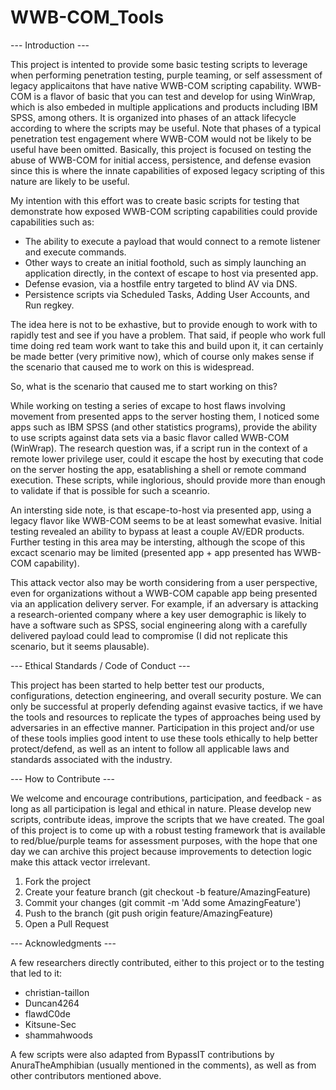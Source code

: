# WWB-COM_Tools

--- Introduction ---

This project is intented to provide some basic testing scripts to leverage when performing penetration testing, purple teaming, or self assessment of legacy applicaitons that have native WWB-COM scripting capability. WWB-COM is a flavor of basic that you can test and develop for using WinWrap, which is also embeded in multiple applications and products including IBM SPSS, among others. It is organized into phases of an attack lifecycle according to where the scripts may be useful. Note that phases of a typical penetration test engagement where WWB-COM would not be likely to be useful have been omitted. Basically, this project is focused on testing the abuse of WWB-COM for initial access, persistence, and defense evasion since this is where the innate capabilities of exposed legacy scripting of this nature are likely to be useful.  

My intention with this effort was to create basic scripts for testing that demonstrate how exposed WWB-COM scripting capabilities could provide capabilities such as:
 - The ability to execute a payload that would connect to a remote listener and execute commands.
 - Other ways to create an initial foothold, such as simply launching an application directly, in the context of escape to host via presented app.
 - Defense evasion, via a hostfile entry targeted to blind <some> AV via DNS.
 - Persistence scripts via Scheduled Tasks, Adding User Accounts, and Run regkey.

The idea here is not to be exhastive, but to provide enough to work with to rapidly test and see if you have a problem.  That said, if people who work full time doing red team work want to take this and build upon it, it can certainly be made better (very primitive now), which of course only makes sense if the scenario that caused me to work on this is widespread.  

So, what is the scenario that caused me to start working on this?  

While working on testing a series of excape to host flaws involving movement from presented apps to the server hosting them, I noticed some apps such as IBM SPSS (and other statistics programs), provide the ability to use scripts against data sets via a basic flavor called WWB-COM (WinWrap). The research question was, if a script run in the context of a remote lower privilege user, could it escape the host by executing that code on the server hosting the app, esatablishing a shell or remote command execution. These scripts, while inglorious, should provide more than enough to validate if that is possible for such a sceanrio.  

An intersting side note, is that escape-to-host via presented app, using a legacy flavor like WWB-COM seems to be at least somewhat evasive. Initial testing revealed an ability to bypass at least a couple AV/EDR products.  Further testing in this area may be intersting, although the scope of this excact scenario may be limited (presented app + app presented has WWB-COM capability).  

This attack vector also may be worth considering from a user perspective, even for organizations without a WWB-COM capable app being presented via an application delivery server. For example, if an adversary is attacking a research-oriented company where a key user demographic is likely to have a software such as SPSS, social engineering along with a carefully delivered payload could lead to compromise (I did not replicate this scenario, but it seems plausable). 

--- Ethical Standards / Code of Conduct ---

This project has been started to help better test our products, configurations, detection engineering, and overall security posture. We can only be successful at properly defending against evasive tactics, if we have the tools and resources to replicate the types of approaches being used by adversaries in an effective manner. Participation in this project and/or use of these tools implies good intent to use these tools ethically to help better protect/defend, as well as an intent to follow all applicable laws and standards associated with the industry.

--- How to Contribute ---

We welcome and encourage contributions, participation, and feedback - as long as all participation is legal and ethical in nature. Please develop new scripts, contribute ideas, improve the scripts that we have created. The goal of this project is to come up with a robust testing framework that is available to red/blue/purple teams for assessment purposes, with the hope that one day we can archive this project because improvements to detection logic make this attack vector irrelevant.

1. Fork the project
2. Create your feature branch (git checkout -b feature/AmazingFeature)
3. Commit your changes (git commit -m 'Add some AmazingFeature')
4. Push to the branch (git push origin feature/AmazingFeature)
5. Open a Pull Request
   
--- Acknowledgments ---

A few researchers directly contributed, either to this project or to the testing that led to it:
 - christian-taillon
 - Duncan4264
 - flawdC0de
 - Kitsune-Sec
 - shammahwoods

A few scripts were also adapted from BypassIT contributions by AnuraTheAmphibian (usually mentioned in the comments), as well as from other contributors mentioned above.  
 


